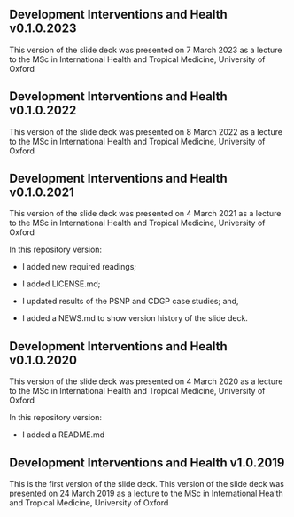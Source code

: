 ## Development Interventions and Health v0.1.0.2023

This version of the slide deck was presented on 7 March 2023 as a lecture to the MSc in International Health and Tropical Medicine, University of Oxford


## Development Interventions and Health v0.1.0.2022

This version of the slide deck was presented on 8 March 2022 as a lecture to the MSc in International Health and Tropical Medicine, University of Oxford


## Development Interventions and Health v0.1.0.2021

This version of the slide deck was presented on 4 March 2021 as a lecture to the MSc in International Health and Tropical Medicine, University of Oxford

In this repository version:

* I added new required readings;

* I added LICENSE.md;

* I updated results of the PSNP and CDGP case studies; and,

* I added a NEWS.md to show version history of the slide deck.


## Development Interventions and Health v0.1.0.2020

This version of the slide deck was presented on 4 March 2020 as a lecture to the MSc in International Health and Tropical Medicine, University of Oxford

In this repository version:

* I added a README.md


## Development Interventions and Health v1.0.2019

This is the first version of the slide deck. This version of the slide deck was presented on 24 March 2019 as a lecture to the MSc in International Health and Tropical Medicine, University of Oxford
